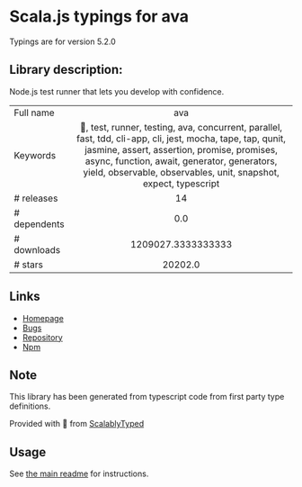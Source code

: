 
# Scala.js typings for ava

Typings are for version 5.2.0

## Library description:
Node.js test runner that lets you develop with confidence.

|                    |                 |
| ------------------ | :-------------: |
| Full name          | ava |
| Keywords           | 🦄, test, runner, testing, ava, concurrent, parallel, fast, tdd, cli-app, cli, jest, mocha, tape, tap, qunit, jasmine, assert, assertion, promise, promises, async, function, await, generator, generators, yield, observable, observables, unit, snapshot, expect, typescript |
| # releases         | 14 |
| # dependents       | 0.0 |
| # downloads        | 1209027.3333333333 |
| # stars            | 20202.0 |

## Links
- [Homepage](https://avajs.dev)
- [Bugs](https://github.com/avajs/ava/issues)
- [Repository](https://github.com/avajs/ava)
- [Npm](https://www.npmjs.com/package/ava)
    


## Note
This library has been generated from typescript code from first party type definitions.

Provided with :purple_heart: from [ScalablyTyped](https://github.com/oyvindberg/ScalablyTyped)

## Usage
See [the main readme](../../readme.md) for instructions.


